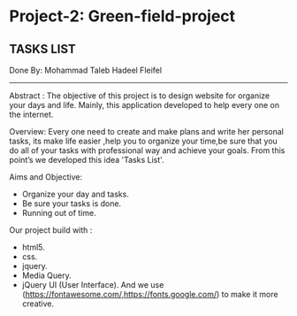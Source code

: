 # Project-2: Green-field-project



TASKS LIST
------------

Done By:
Mohammad Taleb
Hadeel Fleifel

-----------------
Abstract : 
The objective of this project is to design website for organize your days and life.
Mainly, this application developed to help every one on the internet.

Overview:
Every one need to  create and make plans and write her personal tasks, its make life easier ,help you to organize your time,be sure that you do all of your tasks with  professional way and achieve your goals.
From this point’s we  developed this idea 'Tasks List'.

Aims and Objective:
- Organize your day and tasks.
- Be sure your tasks is done.
- Running out of time.

Our project build with :
- html5.
- css.
- jquery.
- Media Query.
- jQuery UI (User Interface).
And we use (https://fontawesome.com/,https://fonts.google.com/) to make it more creative.
